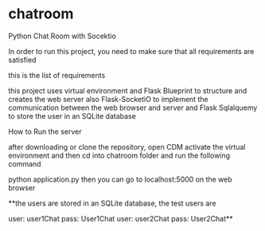 # chatroom

Python Chat Room with Socektio

In order to run this project, you need to make sure that all requirements are satisfied

this is the list of requirements

this project uses virtual environment and Flask Blueprint to structure and creates the web server also Flask-SocketiO to implement the communication between the web browser and server and Flask Sqlalquemy to store the user in an SQLite database

How to Run the server

after downloading or clone the repository, open CDM activate the virtual environment and then cd into chatroom folder and run the following command

python application.py then you can go to localhost:5000 on the web browser

**the users are stored in an SQLite database, the test users are

user: user1Chat pass: User1Chat
user: user2Chat pass: User2Chat**



